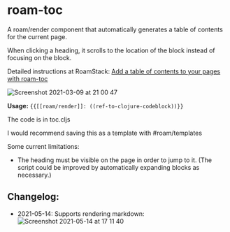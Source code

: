 # roam-toc
A roam/render component that automatically generates a table of contents for the current page.

When clicking a heading, it scrolls to the location of the block instead of focusing on the block.

Detailed instructions at RoamStack: [Add a table of contents to your pages with roam-toc](https://roamstack.com/kb/extensions/roam-toc/)

![Screenshot 2021-03-09 at 21 00 47](https://user-images.githubusercontent.com/41270840/110537409-8c6cb780-811a-11eb-80db-f58fce4fe3cb.png)

**Usage:**
`{{[[roam/render]]: ((ref-to-clojure-codeblock))}}`

The code is in toc.cljs

I would recommend saving this as a template with #roam/templates

Some current limitations:
- The heading must be visible on the page in order to jump to it. (The script could be improved by automatically expanding blocks as necessary.)

## Changelog:
- 2021-05-14: Supports rendering markdown:
![Screenshot 2021-05-14 at 17 11 40](https://user-images.githubusercontent.com/41270840/118298705-b99d6380-b4d7-11eb-9d28-8281200b78cf.png)
